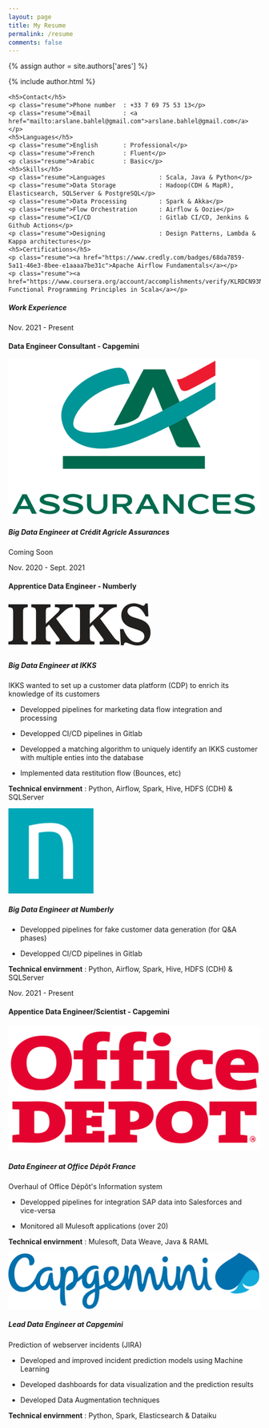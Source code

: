 ```yaml
---
layout: page
title: My Resume
permalink: /resume
comments: false
---
```

{% assign author = site.authors['ares'] %}
<div class="row justify-content-between">
<div class="col-md-4">

<div class="sticky-top sticky-top-80">
    <!-- Author Box -->
    {% include author.html %}

    <h5>Contact</h5>
    <p class="resume">Phone number  : +33 7 69 75 53 13</p>
    <p class="resume">Email         : <a href="mailto:arslane.bahlel@gmail.com">arslane.bahlel@gmail.com</a></p>
    <h5>Languages</h5>
    <p class="resume">English       : Professional</p>
    <p class="resume">French        : Fluent</p>
    <p class="resume">Arabic        : Basic</p>
    <h5>Skills</h5>
    <p class="resume">Languages               : Scala, Java & Python</p>
    <p class="resume">Data Storage            : Hadoop(CDH & MapR), Elasticsearch, SQLServer & PostgreSQL</p>
    <p class="resume">Data Processing         : Spark & Akka</p>
    <p class="resume">Flow Orchestration      : Airflow & Oozie</p>
    <p class="resume">CI/CD                   : Gitlab CI/CD, Jenkins & Github Actions</p>
    <p class="resume">Designing               : Design Patterns, Lambda & Kappa architectures</p>
    <h5>Certifications</h5>
    <p class="resume"><a href="https://www.credly.com/badges/68da7859-5a11-46e3-8bee-e1aaaa7be31c">Apache Airflow Fundamentals</a></p>
    <p class="resume"><a href="https://www.coursera.org/account/accomplishments/verify/KLRDCN93N8FX">EPFL's Functional Programming Principles in Scala</a></p>

</div>
</div>
<div class="col-md-8 pr-5">
<h5>Work Experience</h5>
    <div class="resume-company">
        <div id="company" class="row justify-content-between">
            <div class="col-md-3">Nov. 2021 - Present</div>
            <div class="col-md-9"><h4>Data Engineer Consultant - Capgemini</h4></div>
        </div>
        <div id="mission-caas">
            <div id="mission-description" class="row justify-content-between">
                <div class="col-md-3 resume-logo-container"><img class="resume-logo" src="/assets/images/resume/logo-caas.png"/></div>
                <div class="col-md-9">
                    <h5>Big Data Engineer at Crédit Agricle Assurances</h5>
                    <p class="resume">Coming Soon</p>
                </div>
        </div>
        </div>
    </div>
    <div class="resume-company">
        <div id="company" class="row justify-content-between">
            <div class="col-md-3">Nov. 2020 - Sept. 2021</div>
            <div class="col-md-9"><h4>Apprentice Data Engineer - Numberly</h4></div>
        </div>
        <div id="mission-ikks">
            <div id="mission-description" class="row justify-content-between">
                <div class="col-md-3 resume-logo-container"><img class="resume-logo" src="/assets/images/resume/logo-ikks.png"/></div>
                <div class="col-md-9">
                    <h5>Big Data Engineer at IKKS</h5>
                        <p>IKKS wanted to set up a customer data platform (CDP) to enrich its knowledge of its customers</p>
                        <ul>
                            <li><p class="resume">Developped pipelines for marketing data flow integration and processing</p></li>
                            <li><p class="resume">Developped CI/CD pipelines in Gitlab</p></li>
                            <li><p class="resume">Developped a matching algorithm to uniquely identify an IKKS customer with multiple enties into the database</p></li>
                            <li><p class="resume">Implemented data restitution flow (Bounces, etc)</p></li>
                        </ul>
                </div>
            </div>
            <div id="technical-env" class="row justify-content-between">
                <div class="col-md-12">
                    <p class="resume">
                        <b>Technical envirnment</b> : Python, Airflow, Spark, Hive, HDFS (CDH) & SQLServer 
                    </p>
                </div>
            </div>
        </div>
        <div id="mission-crma">
            <div id="mission-description" class="row justify-content-between">
                <div class="col-md-3 resume-logo-container"><img class="resume-logo" src="/assets/images/resume/logo-numberly.png"/></div>
                <div class="col-md-9">
                    <h5>Big Data Engineer at Numberly</h5>
                        <ul>
                            <li><p class="resume">Developped pipelines for fake customer data generation (for Q&A phases)</p></li>
                            <li><p class="resume">Developped CI/CD pipelines in Gitlab</p></li>
                        </ul>
                </div>
            </div>
            <div id="technical-env" class="row justify-content-between">
                <div class="col-md-12">
                    <p class="resume">
                        <b>Technical envirnment</b> : Python, Airflow, Spark, Hive, HDFS (CDH) & SQLServer 
                    </p>
                </div>
            </div>
        </div>
    </div>
    <div class="resume-company">
        <div id="company" class="row justify-content-between">
            <div class="col-md-3">Nov. 2021 - Present</div>
            <div class="col-md-9"><h4>Appentice Data Engineer/Scientist - Capgemini</h4></div>
        </div>
        <div id="mission-officedepot">
            <div id="mission-description" class="row justify-content-between">
                <div class="col-md-3 resume-logo-container"><img class="resume-logo" src="/assets/images/resume/logo-officedepot.png"/></div>
                <div class="col-md-9">
                    <h5>Data Engineer at Office Dépôt France</h5>
                    <p>Overhaul of Office Dépôt's Information system</p>
                    <ul>
                        <li><p class="resume">Developped pipelines for integration SAP data into Salesforces and vice-versa</p></li>
                        <li><p class="resume">Monitored all Mulesoft applications (over 20)</p></li>
                    </ul>
                </div>
            </div>
            <div id="technical-env" class="row justify-content-between">
                <div class="col-md-12">
                    <p class="resume">
                        <b>Technical envirnment</b> : Mulesoft, Data Weave, Java & RAML
                    </p>
                </div>
            </div>
        </div>
        <div id="mission-pif">
            <div id="mission-description" class="row justify-content-between">
                <div class="col-md-3 resume-logo-container"><img class="resume-logo" src="/assets/images/resume/logo-capgemini.png"/></div>
                <div class="col-md-9">
                    <h5>Lead Data Engineer at Capgemini</h5>
                    <p>Prediction of webserver incidents (JIRA)</p>
                    <ul>
                        <li><p class="resume">Developed and improved incident prediction models using Machine Learning</p></li>
                        <li><p class="resume">Developed dashboards for data visualization and the prediction results</p></li>
                        <li><p class="resume">Developed Data Augmentation techniques</p></li>
                    </ul>
                </div>
            </div>
            <div id="technical-env" class="row justify-content-between">
                <div class="col-md-12">
                    <p class="resume">
                        <b>Technical envirnment</b> : Python, Spark, Elasticsearch & Dataiku
                    </p>
                </div>
            </div>
        </div>
    </div>

</div>


</div>
